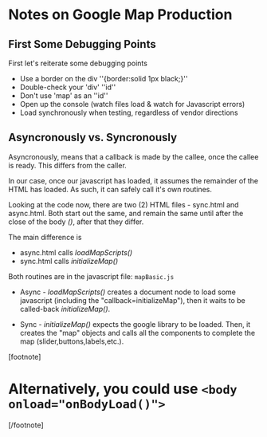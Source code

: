 # Notes on Google Map Production #


## First Some Debugging Points ##
First let's reiterate some debugging points

* Use a border on the div ''{border:solid 1px black;}''
* Double-check your 'div' ''id''
* Don't use 'map' as an ''id''
* Open up the console (watch files load & watch for Javascript errors)
* Load synchronously when testing, regardless of vendor directions


## Asyncronously vs. Syncronously ##
Asyncronously, means that a callback is made by the callee, once the callee is ready. This differs from the caller. 

In our case, once our javascript has loaded, it assumes the remainder of the HTML has loaded. As such, it can safely call it's own routines. 

Looking at the code now, there are two (2) HTML files - sync.html and async.html. Both start out the same, and remain the same until after the close of the body *(</body>)*, after that they differ.

The main difference is
* async.html calls *loadMapScripts()*
* sync.html calls *initializeMap()*

Both routines are in the javascript file: `mapBasic.js`

* Async - *loadMapScripts()* creates a document node to load some javascript (including the "callback=initializeMap"), then it waits to be called-back *initializeMap()*.

* Sync - *initializeMap()* expects the google library to be loaded. Then, it creates the "map" objects and calls all the components to complete the map (slider,buttons,labels,etc.).

[footnote]
# Alternatively, you could use `<body onload="onBodyLoad()">`
[/footnote]
